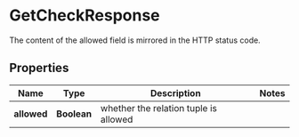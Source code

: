 

# GetCheckResponse

The content of the allowed field is mirrored in the HTTP status code.

## Properties

Name | Type | Description | Notes
------------ | ------------- | ------------- | -------------
**allowed** | **Boolean** | whether the relation tuple is allowed | 



